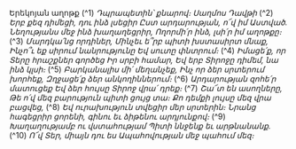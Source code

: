 
Երեկոյան աղոթք
(^1) _Դպրապետին՝ քնարով։ Սաղմոս Դավթի_
(^2) _Երբ քեզ դիմեցի, դու ինձ լսեցիր
Ըստ արդարության, ո՜վ իմ Աստված.
Նեղությանս մեջ ինձ խաղաղեցրիր,
Ողորմի՛ր ինձ, լսի՛ր իմ աղոթքը։_
(^3) _Մարդկա՛նց որդիներ,
Մինչեւ ե՞րբ պիտի խստասիրտ մնաք,
Ինչո՞ւ եք սիրում նանրությունը
Եվ սուտը փնտրում։_
(^4) _Իմացե՛ք, որ Տերը հրաշքներ գործեց
Իր սրբի համար,
Եվ երբ Տիրոջը դիմեմ, նա ինձ կլսի։_
(^5) _Բարկանալիս մի՛ մեղանչեք,
Ինչ որ ձեր սրտերում խորհեք,
Զղջացե՛ք ձեր անկողիններում։_
(^6) _Արդարության զոհե՛ր մատուցեք
Եվ ձեր հույսը Տիրոջ վրա՛ դրեք։_
(^7) _Շա՜տ են ասողները,
Թե ո՛վ մեզ բարություն պիտի ցույց տա։
Քո դեմքի լույսը մեզ վրա բացվեց,_
(^8) _Եվ ուրախություն տվեցիր մեր սրտերին։
Նրանց հագեցրիր ցորենի, գինու եւ ձիթենու արդյունքով։_
(^9) _Խաղաղությամբ ու վստահությամ
Պիտի ննջենք եւ արթնանանք._
(^10) _Ո՜վ Տեր, միայն դու ես
Ապահովության մեջ պահում մեզ։_
